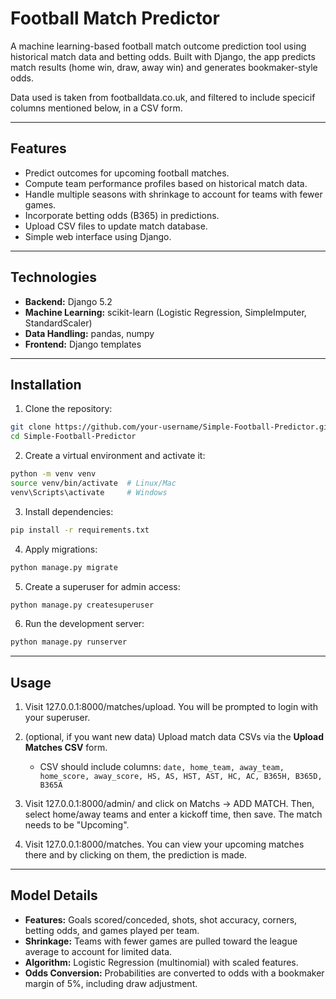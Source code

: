 # Football Match Predictor

A machine learning-based football match outcome prediction tool using historical match data and betting odds. Built with Django, the app predicts match results (home win, draw, away win) and generates bookmaker-style odds.

Data used is taken from footballdata.co.uk, and filtered to include specicif columns mentioned below, in a CSV form.

---

## Features

* Predict outcomes for upcoming football matches.
* Compute team performance profiles based on historical match data.
* Handle multiple seasons with shrinkage to account for teams with fewer games.
* Incorporate betting odds (B365) in predictions.
* Upload CSV files to update match database.
* Simple web interface using Django.

---

## Technologies

* **Backend:** Django 5.2
* **Machine Learning:** scikit-learn (Logistic Regression, SimpleImputer, StandardScaler)
* **Data Handling:** pandas, numpy
* **Frontend:** Django templates

---

## Installation

1. Clone the repository:

```bash
git clone https://github.com/your-username/Simple-Football-Predictor.git
cd Simple-Football-Predictor
```

2. Create a virtual environment and activate it:

```bash
python -m venv venv
source venv/bin/activate  # Linux/Mac
venv\Scripts\activate     # Windows
```

3. Install dependencies:

```bash
pip install -r requirements.txt
```

4. Apply migrations:

```bash
python manage.py migrate
```

5. Create a superuser for admin access:

```bash
python manage.py createsuperuser
```

6. Run the development server:

```bash
python manage.py runserver
```

---

## Usage

1. Visit 127.0.0.1:8000/matches/upload. You will be prompted to login with your superuser.
2. (optional, if you want new data) Upload match data CSVs via the **Upload Matches CSV** form.

   * CSV should include columns:
     `date, home_team, away_team, home_score, away_score, HS, AS, HST, AST, HC, AC, B365H, B365D, B365A`
3. Visit 127.0.0.1:8000/admin/ and click on Matchs -> ADD MATCH. Then, select home/away teams and enter a kickoff time, then save. The match needs to be "Upcoming".
4. Visit 127.0.0.1:8000/matches. You can view your upcoming matches there and by clicking on them, the prediction is made.

---

## Model Details

* **Features:** Goals scored/conceded, shots, shot accuracy, corners, betting odds, and games played per team.
* **Shrinkage:** Teams with fewer games are pulled toward the league average to account for limited data.
* **Algorithm:** Logistic Regression (multinomial) with scaled features.
* **Odds Conversion:** Probabilities are converted to odds with a bookmaker margin of 5%, including draw adjustment.

